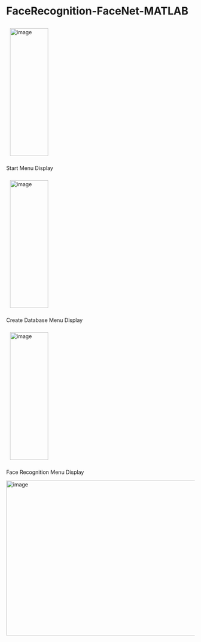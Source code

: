 # FaceRecognition-FaceNet-MATLAB

<div>
      <img width="429" height="340" alt="image" src="https://github.com/user-attachments/assets/7921d126-e9b9-4099-ab31-c8336ff89743" style="width: 45%; margin: 2%; display: inline-block;">
      <p> Start Menu Display </p>
      <img width="429" height="340" alt="image" src="https://github.com/user-attachments/assets/fb3a7f9f-e29f-42ac-9ae9-52f5cf94a044" style="width: 45%; margin: 2%; display: inline-block;">
      <p> Create Database Menu Display </p>
      <img width="429" height="340" alt="image" src="https://github.com/user-attachments/assets/43e0c47e-28d7-4448-83ac-80103481190f" style="width: 45%; margin: 2%; display: inline-block;">
      <p> Face Recognition Menu Display </p>
    </div>
<img width="575" height="413" alt="image" src="https://github.com/user-attachments/assets/361c0c57-e03f-417e-9d07-36830a487a8a" />
